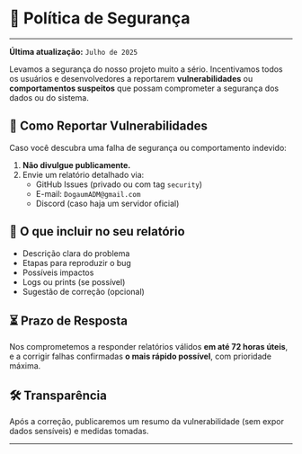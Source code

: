 # 📄 Política de Segurança

---

**Última atualização:** `Julho de 2025`

Levamos a segurança do nosso projeto muito a sério. Incentivamos todos os usuários e desenvolvedores a reportarem **vulnerabilidades** ou **comportamentos suspeitos** que possam comprometer a segurança dos dados ou do sistema.

## 🚨 Como Reportar Vulnerabilidades

Caso você descubra uma falha de segurança ou comportamento indevido:

1. **Não divulgue publicamente.**
2. Envie um relatório detalhado via:
   - GitHub Issues (privado ou com tag `security`)
   - E-mail: `DogaumADM@gmail.com`
   - Discord (caso haja um servidor oficial)

## 🧠 O que incluir no seu relatório

- Descrição clara do problema
- Etapas para reproduzir o bug
- Possíveis impactos
- Logs ou prints (se possível)
- Sugestão de correção (opcional)

## ⏳ Prazo de Resposta

Nos comprometemos a responder relatórios válidos **em até 72 horas úteis**, e a corrigir falhas confirmadas **o mais rápido possível**, com prioridade máxima.

## 🛠️ Transparência

Após a correção, publicaremos um resumo da vulnerabilidade (sem expor dados sensíveis) e medidas tomadas.

---